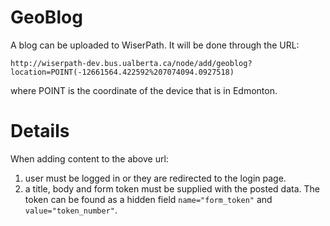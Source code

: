 # GeoBlog #

A blog can be uploaded to WiserPath. It will be done through the URL:
```
http://wiserpath-dev.bus.ualberta.ca/node/add/geoblog?location=POINT(-12661564.422592%207074094.0927518)
```
where POINT is the coordinate of the device that is in Edmonton.

# Details #

When adding content to the above url:
  1. user must be logged in or they are redirected to the login page.
  1. a title, body and form token must be supplied with the posted data. The token can be found as a hidden field `name="form_token"` and `value="token_number"`.